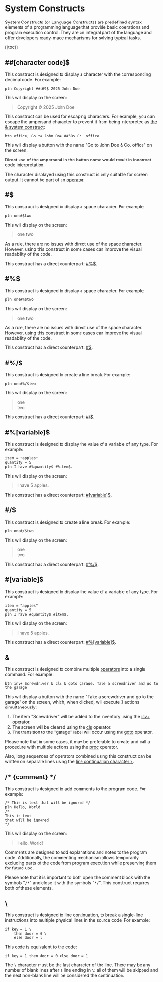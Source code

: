 <!--
    Copyright (C) 2025 Nikita Tseykovets <tseikovets@rambler.ru>
    This file is part of UrqW Documentation.
    SPDX-License-Identifier: CC-BY-SA-4.0
-->

# System Constructs

System Constructs (or Language Constructs) are predefined syntax elements of a programming language that provide basic operations and program execution control. They are an integral part of the language and offer developers ready-made mechanisms for solving typical tasks.

[[toc]]

## ##[character code]$

This construct is designed to display a character with the corresponding decimal code. For example:

```
pln Copyright ##169$ 2025 John Doe
```

This will display on the screen:

> Copyright © 2025 John Doe

This construct can be used for escaping characters. For example, you can escape the ampersand character to prevent it from being interpreted as [the & system construct](#%26):

```
btn office, Go to John Doe ##38$ Co. office
```

This will display a button with the name "Go to John Doe & Co. office" on the screen.

Direct use of the ampersand in the button name would result in incorrect code interpretation.

The character displayed using this construct is only suitable for screen output. It cannot be part of an [operator](operators.md).

## #$

This construct is designed to display a space character. For example:

```
pln one#$two
```

This will display on the screen:

> one two

As a rule, there are no issues with direct use of the space character. However, using this construct in some cases can improve the visual readability of the code.

This construct has a direct counterpart: [#%$](#%23%25%24).

## #%$

This construct is designed to display a space character. For example:

```
pln one#%$two
```

This will display on the screen:

> one two

As a rule, there are no issues with direct use of the space character. However, using this construct in some cases can improve the visual readability of the code.

This construct has a direct counterpart: [#$](#%23%24).

## #%/$

This construct is designed to create a line break. For example:

```
pln one#%/$two
```

This will display on the screen:

> one \
> two

This construct has a direct counterpart: [#/$](#%23%2F%24).

## #%[variable]$

This construct is designed to display the value of a variable of any type. For example:

```
item = "apples"
quantity = 5
pln I have #%quantity$ #%item$.
```

This will display on the screen:

> I have 5 apples.

This construct has a direct counterpart: [#[variable]$](#%23%5Bvariable%5D%24).

## #/$

This construct is designed to create a line break. For example:

```
pln one#/$two
```

This will display on the screen:

> one \
> two

This construct has a direct counterpart: [#%/$](#%23%25%2F%24).

## #[variable]$

This construct is designed to display the value of a variable of any type. For example:

```
item = "apples"
quantity = 5
pln I have #quantity$ #item$.
```

This will display on the screen:

> I have 5 apples.

This construct has a direct counterpart: [#%[variable]$](#%23%25%5Bvariable%5D%24).

## &

This construct is designed to combine multiple [operators](operators.md) into a single command. For example:

```
btn inv+ Screwdriver & cls & goto garage, Take a screwdriver and go to the garage
```

This will display a button with the name "Take a screwdriver and go to the garage" on the screen, which, when clicked, will execute 3 actions simultaneously:

1. The item "Screwdriver" will be added to the inventory using the [inv+](operators.md#inv%2B-%7Bquantity%2C%7D-%5Bitem%5D) operator.
2. The screen will be cleared using the [cls](operators.md#cls) operator.
3. The transition to the "garage" label will occur using the [goto](operators.md#goto-%5Blabel%5D) operator.

Please note that in some cases, it may be preferable to create and call a procedure with multiple actions using the [proc](operators.md#proc-%5Blabel%5D) operator.

Also, long sequences of operators combined using this construct can be written on separate lines using the [line continuation character `\`](#%5C).

## /* {comment} */

This construct is designed to add comments to the program code. For example:

```
/* This is text that will be ignored */
pln Hello, World!
/*
This is text
that will be ignored
*/
```

This will display on the screen:

> Hello, World!
 
 Comments are designed to add explanations and notes to the program code. Additionally, the commenting mechanism allows temporarily excluding parts of the code from program execution while preserving them for future use.

Please note that it is important to both open the comment block with the symbols "`/*`" and close it with the symbols "`*/`". This construct requires both of these elements.

## \

This construct is designed to line continuation, to break a single-line instructions into multiple physical lines in the source code. For example:

```
if key = 1 \
	then door = 0 \
	else door = 1
```

This code is equivalent to the code:

```
if key = 1 then door = 0 else door = 1
```

The `\` character must be the last character of the line. There may be any number of blank lines after a line ending in `\`: all of them will be skipped and the next non-blank line will be considered the continuation.
